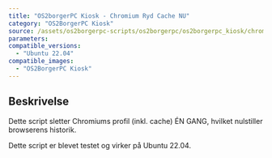 ```yaml
---
title: "OS2borgerPC Kiosk - Chromium Ryd Cache NU"
category: "OS2BorgerPC Kiosk"
source: /assets/os2borgerpc-scripts/os2borgerpc/os2borgerpc_kiosk/chromium_delete_profile.sh
parameters:
compatible_versions:
  - "Ubuntu 22.04"
compatible_images:
  - "OS2BorgerPC Kiosk"
---
```


## Beskrivelse
Dette script sletter Chromiums profil (inkl. cache) ÉN GANG, hvilket nulstiller browserens historik.

Dette script er blevet testet og virker på Ubuntu 22.04.
